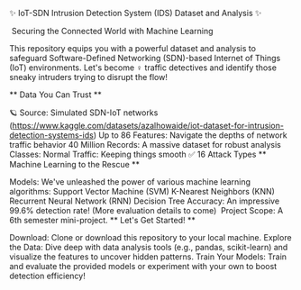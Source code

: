 ✨  IoT-SDN Intrusion Detection System (IDS) Dataset and Analysis  ✨

️  Securing the Connected World with Machine Learning  ️

This repository equips you with a powerful dataset and analysis to safeguard  Software-Defined Networking (SDN)-based Internet of Things (IoT) environments.  Let's become  ️‍♀️ traffic detectives and identify those sneaky intruders trying to disrupt the flow!

**  Data You Can Trust  **

🪐 Source: Simulated SDN-IoT networks (https://www.kaggle.com/datasets/azalhowaide/iot-dataset-for-intrusion-detection-systems-ids)
Up to 86 Features: Navigate the depths of network traffic behavior
40 Million Records: A massive dataset for robust analysis
️ Classes:
Normal Traffic: Keeping things smooth ✅
16 Attack Types
**  Machine Learning to the Rescue  **

Models: We've unleashed the power of various machine learning algorithms:
Support Vector Machine (SVM)
K-Nearest Neighbors (KNN)
Recurrent Neural Network (RNN)
Decision Tree
Accuracy: An impressive 99.6% detection rate! (More evaluation details to come)
‍ Project Scope: A 6th semester mini-project.
**  Let's Get Started!  **

Download: Clone or download this repository to your local machine.
Explore the Data: Dive deep with data analysis tools (e.g., pandas, scikit-learn) and visualize the features to uncover hidden patterns.
Train Your Models: Train and evaluate the provided models or experiment with your own to boost detection efficiency!
